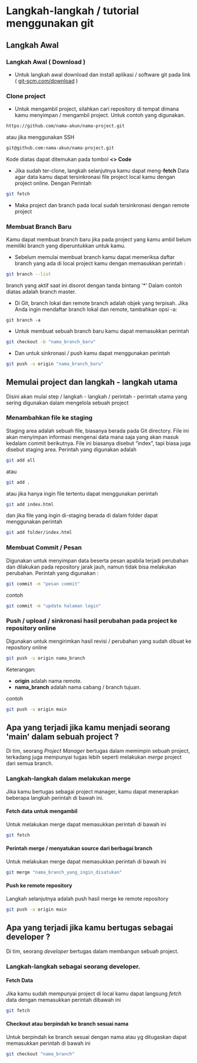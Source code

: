 # Langkah-langkah / tutorial menggunakan git

## Langkah Awal

### Langkah Awal ( Download )
- Untuk langkah awal download dan install aplikasi / software git pada link ( [git-scm.com/download](https://git-scm.com/download) )

### Clone project
- Untuk mengambil project, silahkan cari repository di tempat dimana kamu menyimpan / mengambil project. Untuk contoh yang digunakan.

```bash
https://github.com/nama-akun/nama-project.git
``` 
atau jika menggunakan SSH
```bash
git@github.com:nama-akun/nama-project.git
```

Kode diatas dapat ditemukan pada tombol **<> Code**

- Jika sudah ter-clone, langkah selanjutnya kamu dapat meng-**fetch** Data agar data kamu dapat tersinkronasi file project local kamu dengan project online. Dengan Perintah
```bash
git fetch
```
- Maka project dan branch pada local sudah tersinkronasi dengan remote project

### Membuat Branch Baru
Kamu dapat membuat branch baru jika pada project yang kamu ambil belum memiliki branch yang diperuntukkan untuk kamu. 
- Sebelum memulai membuat branch kamu dapat memeriksa daftar branch yang ada di local project kamu dengan memasukkan perintah :

```bash
git branch --list
```
branch yang aktif saat ini disorot dengan tanda bintang '*' Dalam contoh diatas adalah branch master.

- Di Git, branch lokal dan remote branch adalah objek yang terpisah. Jika Anda ingin mendaftar branch lokal dan remote, tambahkan opsi -a:

``````
git branch -a
``````

- Untuk membuat sebuah branch baru kamu dapat memasukkan perintah 

```bash
git checkout -b "nama_branch_baru"
```

- Dan untuk sinkronasi / push kamu dapat menggunakan perintah

```bash
git push -u origin "nama_branch_baru"
```

## Memulai project dan langkah - langkah utama
Disini akan mulai step / langkah - langkah / perintah - perintah utama yang sering digunakan dalam mengelola sebuah project

### Menambahkan file ke staging
Staging area adalah sebuah file, biasanya berada pada Git directory. File ini akan menyimpan informasi mengenai data mana saja yang akan masuk kedalam commit berikutnya. File ini biasanya disebut “index”, tapi biasa juga disebut staging area.
Perintah yang digunakan adalah 

```bash
git add all 
```

atau 

```bash
git add .
```

atau jika hanya ingin file tertentu dapat menggunakan perintah 

```bash
git add index.html
```

dan jika file yang ingin di-staging berada di dalam folder dapat menggunakan perintah 

```bash
git add folder/index.html
```

### Membuat Commit / Pesan 
Digunakan untuk menyimpan data beserta pesan apabila terjadi perubahan dan dilakukan pada repository jarak jauh, namun tidak bisa melakukan perubahan. Perintah yang digunakan :

```bash
git commit -m "pesan commit"
```
contoh
```bash
git commit -m "update halaman login"
```

### Push / upload / sinkronasi hasil perubahan pada project ke repository online
Digunakan untuk mengirimkan hasil revisi / perubahan yang sudah dibuat ke repository online
```bash
git push -u origin nama_branch
```
Keterangan:

- **origin** adalah nama remote.
- **nama_branch** adalah nama cabang / branch tujuan.

contoh 
```bash
git push -u origin main
```

## Apa yang terjadi jika kamu menjadi seorang 'main' dalam sebuah project ?
Di tim, seorang *Project Manager* bertugas dalam memimpin sebuah project, terkadang juga mempunyai tugas lebih seperti melakukan *merge* project dari semua branch. 

### Langkah-langkah dalam melakukan merge
Jika kamu bertugas sebagai project manager, kamu dapat menerapkan beberapa langkah perintah di bawah ini.

#### Fetch data untuk mengambil 
Untuk melakukan merge dapat memasukkan perintah di bawah ini 

```bash
git fetch
```

#### Perintah merge / menyatukan source dari berbagai branch 
Untuk melakukan merge dapat memasukkan perintah di bawah ini 

```bash
git merge "nama_branch_yang_ingin_disatukan"
```

#### Push ke remote repository
Langkah selanjutnya adalah push hasil merge ke remote repository
```bash
git push -u origin main
```

## Apa yang terjadi jika kamu bertugas sebagai developer ?
Di tim, seorang *developer* bertugas dalam membangun sebuah project.

### Langkah-langkah sebagai seorang developer.

#### Fetch Data
Jika kamu sudah mempunyai project di local kamu dapat langsung *fetch* data dengan memasukkan perintah dibawah ini
```bash
git fetch
```

#### Checkout atau berpindah ke branch sesuai nama 
Untuk berpindah ke branch sesuai dengan nama atau yg ditugaskan dapat memasukkan perintah di bawah ini
```bash
git checkout "nama_branch"
```
